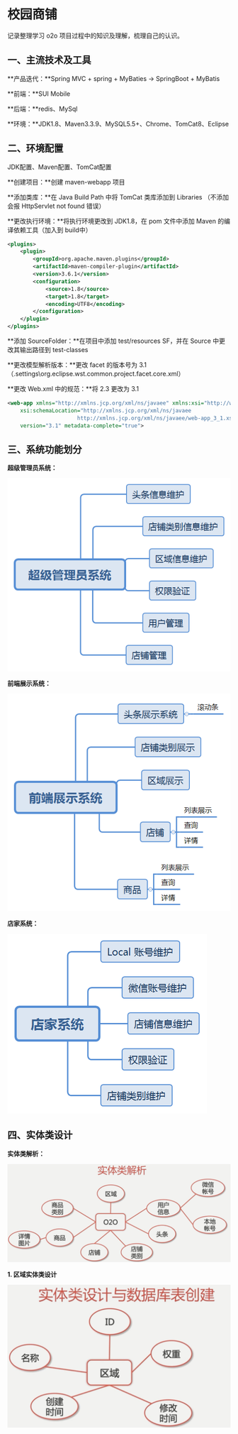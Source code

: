 # 校园商铺

记录整理学习 o2o 项目过程中的知识及理解，梳理自己的认识。

## 一、主流技术及工具

**产品迭代：**Spring MVC + spring + MyBaties -> SpringBoot + MyBatis

**前端：**SUI Mobile

**后端：**redis、MySql

**环境：**JDK1.8、Maven3.3.9、MySQL5.5+、Chrome、TomCat8、Eclipse

## 二、环境配置

JDK配置、Maven配置、TomCat配置

**创建项目：**创建 maven-webapp 项目

**添加类库：**在 Java Build Path 中将 TomCat 类库添加到 Libraries （不添加会报 HttpServlet not found 错误）

**更改执行环境：**将执行环境更改到 JDK1.8，在 pom 文件中添加 Maven 的编译依赖工具（加入到 build中）

```xml
<plugins>
    <plugin>
        <groupId>org.apache.maven.plugins</groupId>
        <artifactId>maven-compiler-plugin</artifactId>
        <version>3.6.1</version>
        <configuration>
            <source>1.8</source>
            <target>1.8</target>
            <encoding>UTF8</encoding>
        </configuration>
    </plugin>
</plugins>
```

**添加 SourceFolder：**在项目中添加 test/resources  SF，并在 Source 中更改其输出路径到 test-classes

**更改模型解析版本：**更改 facet 的版本号为 3.1（.settings\org.eclipse.wst.common.project.facet.core.xml）

**更改 Web.xml 中的规范：**将 2.3 更改为 3.1

```xml
<web-app xmlns="http://xmlns.jcp.org/xml/ns/javaee" xmlns:xsi="http://www.w3.org/2001/XMLSchema-instance"
	xsi:schemaLocation="http://xmlns.jcp.org/xml/ns/javaee
                      http://xmlns.jcp.org/xml/ns/javaee/web-app_3_1.xsd"
	version="3.1" metadata-complete="true">
```

## 三、系统功能划分

**超级管理员系统：**

![超级管理员系统](<https://raw.githubusercontent.com/Kdocke/MyDocumentImg/master/campu-shop1.0/%E7%B3%BB%E7%BB%9F%E5%8A%9F%E8%83%BD%E5%88%92%E5%88%86/%E8%B6%85%E7%BA%A7%E7%AE%A1%E7%90%86%E5%91%98%E7%B3%BB%E7%BB%9F.png>)

**前端展示系统：**

![前端展示系统](<https://raw.githubusercontent.com/Kdocke/MyDocumentImg/master/campu-shop1.0/%E7%B3%BB%E7%BB%9F%E5%8A%9F%E8%83%BD%E5%88%92%E5%88%86/%E5%89%8D%E7%AB%AF%E5%B1%95%E7%A4%BA%E7%B3%BB%E7%BB%9F.png>)

**店家系统：**

![店家系统](<https://raw.githubusercontent.com/Kdocke/MyDocumentImg/master/campu-shop1.0/%E7%B3%BB%E7%BB%9F%E5%8A%9F%E8%83%BD%E5%88%92%E5%88%86/%E5%BA%97%E5%AE%B6%E7%B3%BB%E7%BB%9F.png>)

## 四、实体类设计

**实体类解析：**

![实体类解析](<https://raw.githubusercontent.com/Kdocke/MyDocumentImg/master/campu-shop1.0/%E5%AE%9E%E4%BD%93%E7%B1%BB/001-%E5%AE%9E%E4%BD%93%E7%B1%BB%E8%A7%A3%E6%9E%90.jpg>)

**1. 区域实体类设计**

![区域实体类设计](<https://raw.githubusercontent.com/Kdocke/MyDocumentImg/master/campu-shop1.0/%E5%AE%9E%E4%BD%93%E7%B1%BB/002-%E5%8C%BA%E5%9F%9F%E5%AE%9E%E4%BD%93%E7%B1%BB%E8%AE%BE%E8%AE%A1.jpg>)

